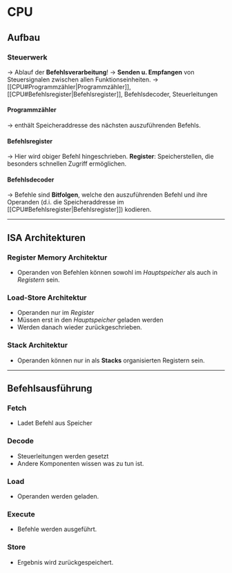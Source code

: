 # CPU
## Aufbau
### Steuerwerk
-> Ablauf der **Befehlsverarbeitung**!
-> **Senden u. Empfangen** von Steuersignalen zwischen allen Funktionseinheiten.
-> [[CPU#Programmzähler|Programmzähler]], [[CPU#Befehlsregister|Befehlsregister]], Befehlsdecoder, Steuerleitungen


#### Programmzähler
-> enthält Speicheraddresse des nächsten auszuführenden Befehls.

#### Befehlsregister
-> Hier wird obiger Befehl hingeschrieben. **Register**: Speicherstellen, die besonders schnellen Zugriff ermöglichen.

#### Befehlsdecoder
-> Befehle sind **Bitfolgen**, welche den auszuführenden Befehl und ihre Operanden (d.i. die Speicheraddresse im [[CPU#Befehlsregister|Befehlsregister]]) kodieren.

------------------------

## ISA Architekturen

### Register Memory Architektur

- Operanden von Befehlen können sowohl im *Hauptspeicher* als auch in *Registern* sein.


### Load-Store Architektur

- Operanden nur im *Register*
- Müssen erst in den *Hauptspeicher* geladen werden
- Werden danach wieder zurückgeschrieben.


### Stack Architektur

- Operanden können nur in als **Stacks** organisierten Registern sein.

------------------

## Befehlsausführung

### Fetch
- Ladet Befehl aus Speicher

### Decode
- Steuerleitungen werden gesetzt
- Andere Komponenten wissen was zu tun ist.

### Load
- Operanden werden geladen.

### Execute
- Befehle werden ausgeführt.

### Store
- Ergebnis wird zurückgespeichert.

